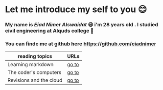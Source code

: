 # Let me introduce my self to you :blush:
### My name is ***Eiad Nimer Alswaidat*** :smiley: i'm 28 years old . I studied civil engineering at Alquds college :school:
### You can finde me at github here https://github.com/eiadnimer

| reading topics | URLs |
|---|---|
| Learning markdown  | [go to](reading_1.md) |
| The coder's computers |  [go to](https://eiadnimer.github.io/reading-note/reading_2) |
| Revisions and the cloud  |  [go to](reading_3.md) |
